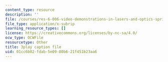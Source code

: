 ```yaml
---
content_type: resource
description: ''
file: /courses/res-6-006-video-demonstrations-in-lasers-and-optics-spring-2008/01cc6b02fdab5e0980b621f451b23aa6_x_0TWhJ1nh4.vtt
file_type: application/x-subrip
learning_resource_types: []
license: https://creativecommons.org/licenses/by-nc-sa/4.0/
ocw_type: OCWFile
resourcetype: Other
title: 3play caption file
uid: 01cc6b02-fdab-5e09-80b6-21f451b23aa6
---
```

